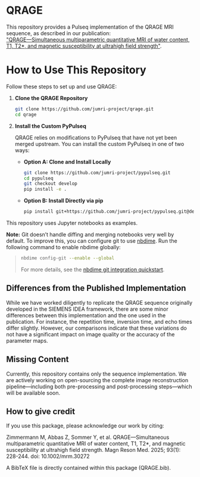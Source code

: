 # QRAGE

This repository provides a Pulseq implementation of the QRAGE MRI sequence, as described in our publication:  
["QRAGE—Simultaneous multiparametric quantitative MRI of water content, T1, T2*, and magnetic susceptibility at ultrahigh field strength"](https://onlinelibrary.wiley.com/doi/10.1002/mrm.30272).

# How to Use This Repository

Follow these steps to set up and use QRAGE:

1. **Clone the QRAGE Repository**

   ```bash
   git clone https://github.com/jumri-project/qrage.git
   cd qrage
   ```

2. **Install the Custom PyPulseq**

   QRAGE relies on modifications to PyPulseq that have not yet been merged upstream. You can install the custom PyPulseq in one of two ways:

   - **Option A: Clone and Install Locally**

     ```bash
     git clone https://github.com/jumri-project/pypulseq.git
     cd pypulseq
     git checkout develop
     pip install -e .
     ```

   - **Option B: Install Directly via pip**

     ```bash
     pip install git+https://github.com/jumri-project/pypulseq.git@devel
     ```

This repository uses Jupyter notebooks as examples.

**Note:** Git doesn’t handle diffing and merging notebooks very well by default. To improve this, you can configure git to use [nbdime](https://nbdime.readthedocs.io/en/latest/). Run the following command to enable nbdime globally:

> ```bash
> nbdime config-git --enable --global
> ```
> For more details, see the [nbdime git integration quickstart](https://nbdime.readthedocs.io/en/latest/#git-integration-quickstart).

## Differences from the Published Implementation

While we have worked diligently to replicate the QRAGE sequence originally developed in the SIEMENS IDEA framework, there are some minor differences between this implementation and the one used in the publication. For instance, the repetition time, inversion time, and echo times differ slightly. However, our comparisons indicate that these variations do not have a significant impact on image quality or the accuracy of the parameter maps.

## Missing Content

Currently, this repository contains only the sequence implementation. We are actively working on open-sourcing the complete image reconstruction pipeline—including both pre-processing and post-processing steps—which will be available soon.

## How to give credit

If you use this package, please acknowledge our work by citing:

Zimmermann M, Abbas Z, Sommer Y, et al. QRAGE—Simultaneous multiparametric quantitative MRI of water content, T1, T2*, and magnetic susceptibility at ultrahigh field strength. Magn Reson Med. 2025; 93(1): 228-244. doi: 10.1002/mrm.30272

A BibTeX file is directly contained within this package (QRAGE.bib).
